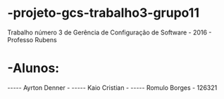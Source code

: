 # -projeto-gcs-trabalho3-grupo11
Trabalho número 3 de Gerência de Configuração de Software - 2016 - Professo Rubens
# -Alunos:
----- Ayrton Denner - 
----- Kaio Cristian - 
----- Romulo Borges - 126321
